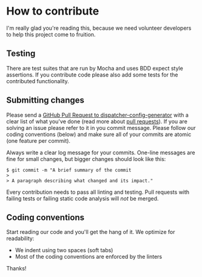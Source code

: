# How to contribute

I'm really glad you're reading this, because we need volunteer developers to
help this project come to fruition.

## Testing

There are test suites that are run by Mocha and uses BDD expect style
assertions.
If you contribute code please also add some tests for the contributed
functionality.

## Submitting changes

Please send a [GitHub Pull Request to dispatcher-config-generator](https://github.com/bdhoine/dispatcher-config-generator/pull/new/master)
with a clear list of what you've done
(read more about [pull requests](http://help.github.com/pull-requests/)).
If you are solving an issue please refer to it in you commit message.
Please follow our coding conventions (below) and make sure all of your commits
are atomic (one feature per commit).

Always write a clear log message for your commits.
One-line messages are fine for small changes, but bigger changes should
look like this:

    $ git commit -m "A brief summary of the commit
    >
    > A paragraph describing what changed and its impact."

Every contribution needs to pass all linting and testing.
Pull requests with failing tests or failing static code analysis will
*not* be merged.

## Coding conventions

Start reading our code and you'll get the hang of it. We optimize for
readability:

* We indent using two spaces (soft tabs)
* Most of the coding conventions are enforced by the linters

Thanks!
